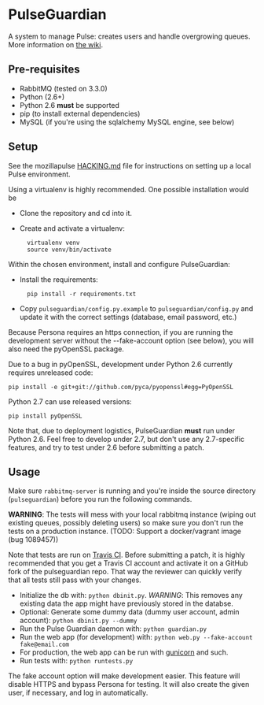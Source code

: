 # PulseGuardian

A system to manage Pulse: creates users and handle overgrowing queues. More
information on [the wiki][].

## Pre-requisites

* RabbitMQ (tested on 3.3.0)
* Python (2.6+)
 * Python 2.6 **must** be supported
* pip (to install external dependencies)
* MySQL (if you're using the sqlalchemy MySQL engine, see below)

## Setup

See the mozillapulse [HACKING.md][] file for instructions on setting
up a local Pulse environment.

Using a virtualenv is highly recommended. One possible installation would be

* Clone the repository and cd into it.
* Create and activate a virtualenv:

  ```
    virtualenv venv
    source venv/bin/activate
  ```

Within the chosen environment, install and configure PulseGuardian:

* Install the requirements:

  ```
    pip install -r requirements.txt
  ```

* Copy `pulseguardian/config.py.example` to `pulseguardian/config.py` and
  update it with the correct settings (database, email password, etc.)

Because Persona requires an https connection, if you are running the
development server without the --fake-account option (see below), you
will also need the pyOpenSSL package.

Due to a bug in pyOpenSSL, development under Python 2.6 currently
requires unreleased code:

    pip install -e git+git://github.com/pyca/pyopenssl#egg=PyOpenSSL

Python 2.7 can use released versions:

    pip install pyOpenSSL

Note that, due to deployment logistics, PulseGuardian **must** run under
Python 2.6. Feel free to develop under 2.7, but don't use any
2.7-specific features, and try to test under 2.6 before submitting a
patch.

## Usage

Make sure `rabbitmq-server` is running and you're inside the source directory
(`pulseguardian`) before you run the following commands.

**WARNING**: The tests will mess with your local rabbitmq instance (wiping out
existing queues, possibly deleting users) so make sure you don't run the tests
on a production instance. (TODO: Support a docker/vagrant image (bug 1089457))

Note that tests are run on [Travis CI][]. Before submitting a patch,
it is highly recommended that you get a Travis CI account and
activate it on a GitHub fork of the pulseguardian repo. That way the
reviewer can quickly verify that all tests still pass with your changes.

* Initialize the db with: `python dbinit.py`. *WARNING*: This removes any
  existing data the app might have previously stored in the databse.
* Optional: Generate some dummy data (dummy user account, admin account):
  `python dbinit.py --dummy`
* Run the Pulse Guardian daemon with: `python guardian.py`
* Run the web app (for development) with:
  `python web.py --fake-account fake@email.com`
* For production, the web app can be run with [gunicorn][] and such.
* Run tests with: `python runtests.py`

The fake account option will make development easier. This feature will
disable HTTPS and bypass Persona for testing. It will also create the
given user, if necessary, and log in automatically.

[the wiki]: https://wiki.mozilla.org/Auto-tools/Projects/Pulse/PulseGuardian
[HACKING.md]: https://hg.mozilla.org/automation/mozillapulse/file/tip/HACKING.md
[Travis CI]: https://travis-ci.org/mozilla/pulseguardian
[gunicorn]: https://www.digitalocean.com/community/articles/how-to-deploy-python-wsgi-apps-using-gunicorn-http-server-behind-nginx
